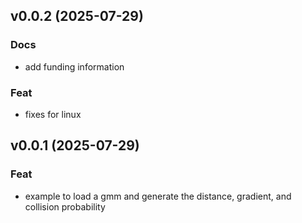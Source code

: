 ## v0.0.2 (2025-07-29)

### Docs

- add funding information

### Feat

- fixes for linux

## v0.0.1 (2025-07-29)

### Feat

- example to load a gmm and generate the distance, gradient, and collision probability
